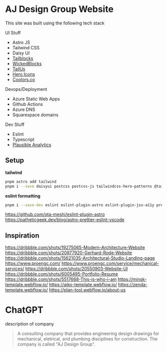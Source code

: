 # AJ Design Group Website

This site was built using the following tech stack

UI Stuff
  - Astro JS
  - Tailwind CSS
  - Daisy UI
  - [Tailblocks](https://tailblocks.cc/)
  - [WickedBlocks](https://wickedblocks.dev/)
  - [TailUs](https://tailus.io/)
  - [Hero Icons](https://heroicons.com/)
  - [Coolors.co](https://coolors.co)

Devops/Deployment
  - Azure Static Web Apps
  - Github Actions
  - Azure DNS
  - Squarespace domains

Dev Stuff
  - Eslint
  - Typescript
  - [Plausible Analytics](https://plausible.io/)


## Setup




**tailwind**

```bash
pnpm astro add tailwind
pnpm i --save daisyui postcss postcss-js tailwindcss-hero-patterns @tailwindcss/typography
```

**eslint formatting**

```bash
pnpm i --save-dev eslint eslint-plugin-astro eslint-plugin-jsx-a11y prettier prettier-config-standard prettier-plugin-astro @typescript-eslint/parser
```

https://github.com/ota-meshi/eslint-plugin-astro
https://patheticgeek.dev/blog/astro-prettier-eslint-vscode

## Inspiration

https://dribbble.com/shots/19275065-Modern-Architecture-Website
https://dribbble.com/shots/20977920-Gerhard-Rode-Website
https://dribbble.com/shots/15621035-Architectural-Studio-Landing-page
https://www.proengc.com/
https://www.proengc.com/service/mechanical-services/
https://dribbble.com/shots/20550903-Website-UI
https://dribbble.com/shots/6005495-Portfolio-Resume
https://dribbble.com/shots/5517668-This-is-who-i-am
https://minsk-template.webflow.io/
https://aiko-template.webflow.io/
https://zenda-template.webflow.io/
https://plan-tool.webflow.io/about-us

 <!-- https://giscus.app/ -->

# ChatGPT

description of company

> A consulting company that provides engineering design drawings for mechanical, eletrical, and plumbing disciplines for construction. The company is called "AJ Design Group". 